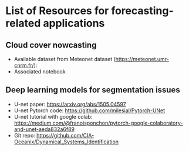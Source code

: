 # List of Resources for forecasting-related applications

## Cloud cover nowcasting 
- Available dataset from Meteonet dataset (https://meteonet.umr-cnrm.fr/): 
- Associated notebook

## Deep learning models for segmentation issues 
- U-net paper: https://arxiv.org/abs/1505.04597
- U-net Pytorch code: https://github.com/milesial/Pytorch-UNet
- U-net tutorial with google colab: https://medium.com/@franoisponchon/pytorch-google-colaboratory-and-unet-aeda832a6f89
- Git repo: https://github.com/CIA-Oceanix/Dynamical_Systems_Identification
